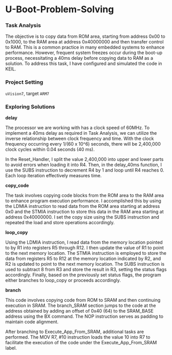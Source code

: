 # U-Boot-Problem-Solving


### Task Analysis
The objective is to copy data from ROM area, starting from address 0x00 to 0x1000, to the RAM area at address 0x40000000 and then transfer control to RAM. This is a common practice in many embedded systems to enhance performance. However, frequent system freezes occur during the boot-up process, necessitating a 40ms delay before copying data to RAM as a solution. To address this task, I have configured and simulated the code in KEIL.


### Project Setting
`uVision7`, target `ARM7`


### Exploring Solutions   

**delay**

The processor we are working with has a clock speed of 60MHz. To implement a 40ms delay as required in Task Analysis, we can utilize the inverse relationship between clock frequency and time. With the clock frequency occurring every 1/(60 x 10^6) seconds, there will be 2,400,000 clock cycles within 0.04 seconds (40 ms).

In the Reset_Handler, I split the value 2,400,000 into upper and lower parts to avoid errors when loading it into R4. Then, in the delay_40ms function, I use the SUBS instruction to decrement R4 by 1 and loop until R4 reaches 0. Each loop iteration effectively measures time.

**copy_code**

The task involves copying code blocks from the ROM area to the RAM area to enhance program execution performance. I accomplished this by using the LDMIA instruction to read data from the ROM area starting at address 0x0 and the STMIA instruction to store this data in the RAM area starting at address 0x40000000. I set the copy size using the SUBS instruction and repeated the load and store operations accordingly.

**loop_copy**

Using the LDMIA instruction, I read data from the memory location pointed to by R1 into registers R5 through R12. I then update the value of R1 to point to the next memory location. The STMIA instruction is employed to store the data from registers R5 to R12 at the memory location indicated by R2, and R2 is updated to point to the next memory location. The SUBS instruction is used to subtract 8 from R3 and store the result in R3, setting the status flags accordingly. Finally, based on the previously set status flags, the program either branches to loop_copy or proceeds accordingly.

**branch**

This code involves copying code from ROM to SRAM and then continuing execution in SRAM. The branch_SRAM section jumps to the code at the address obtained by adding an offset of 0x40 (64) to the SRAM_BASE address using the BX command. The NOP instruction serves as padding to maintain code alignment.

After branching to Execute_App_From_SRAM, additional tasks are performed. The MOV R7, #10 instruction loads the value 10 into R7 to facilitate the execution of the code under the Execute_App_From_SRAM label.





